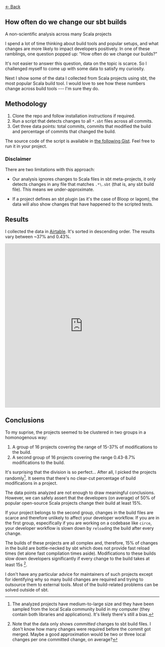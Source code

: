 <!--*-markdown-*-->
<html xmlns="http://www.w3.org/1999/xhtml">
<head>
<meta http-equiv="Content-Type" content="text/html; charset=UTF-8">
<meta http-equiv="X-UA-Compatible" content="IE=edge,chrome=1">
<meta name="author" content="Jorge Vicente Cantero">

<!-- Change this whenever a new blog post is done -->
<meta property="og:title" content="How often do we change our sbt builds?" />
<meta property="og:description" content="A non-scientific analysis across many Scala projects" />
<meta property="og:type" content="article" />
<meta property="og:url" content="https://jvican.github.io/" />

<meta name="twitter:card" content="summary"/>
<meta name="twitter:title" content="jvican"/>
<meta name="twitter:description" content=""/>
<meta name="twitter:site" content="@https://www.twitter.com/jvican"/>

<link rel="stylesheet" href="../css/monosocialiconsfont.css">
<link rel="shortcut icon" href="../images/favicon.ico">
<link rel="stylesheet" type="text/css" media="all" href="../css/styles.css">
<link rel="stylesheet" type="text/css" media="all" href="../css/syntax-highlighting.css">
<link rel="stylesheet" type="text/css" media="all" href="../css/et-book.css">
<link href="//cloud.typenetwork.com/projects/3124/fontface.css/" rel="stylesheet" type="text/css">

<title>How often do we change our sbt builds?</title>
</head>
<body>
<div id="top-stripe"></div>
<div> <!-- required as a simple wrapper for position:absolute to work -->
<div class="home-arrow">
<a href="../index.html">
<span>←</span>
Back
</a>
</div>
</div>
<div id="content">
<div id="doc">
<div class="hanging-topic" hyphens="none">
<h2 class="topic">How often do we change our sbt builds</h3>
<p hyphens="none">A non-scientific analysis across many Scala projects</p>
</div>

<!-- This document is in Pandoc Markdown format.
     http://daringfireball.net/projects/markdown/
     $ pandoc value-type-hygiene.md -o value-type-hygiene.html
     H/T practicaltypography.com
 -->

I spend a lot of time thinking about build tools and popular setups, and what
changes are more likely to impact developers positively. In one of these
ramblings, one question popped up: "How often do we change our builds?"

It's not easier to answer this question, data on the topic is scarce. So I
challenged myself to come up with some data to satisfy my curiosity.

Next I show some of the data I collected from Scala projects using sbt, the
most popular Scala build tool. I would love to see how these numbers change
across build tools --- I'm sure they do.

## Methodology

1. Clone the repo and follow installation instructions if required.
2. Run a script that detects changes to all `*.sbt` files across all commits.
3. Get three data points: total commits, commits that modified the build and percentage of commits that changed the build.

The source code of the script is available in [the following
Gist](https://gist.github.com/jvican/b163ce76d8d6c3da4e6b8bc3036ca18e). Feel
free to run it in your project.

### Disclaimer

There are two limitations with this approach:

* Our analysis ignores changes to Scala files in sbt meta-projects, it only
detects changes in any file that matches `.*\.sbt` (that is, any sbt build
file). This means we under-approximate.

* If a project defines an sbt plugin (as it's the case of
Bloop or lagom), the data will also show changes that have happened to the
scripted tests.

## Results

I collected the data in [Airtable](https://airtable.com/). It's sorted in
descending order. The results vary between ~37% and 0.43%.

<iframe class="airtable-embed" src="https://airtable.com/embed/shrJ0COoCFGbxSLEL?backgroundColor=gray&layout=card&viewControls=on" frameborder="0" onmousewheel="" width="100%" height="533" style="background: transparent; border: 1px solid #ccc;"></iframe>

<br>

## Conclusions

To my suprise, the projects seemed to be clustered in two groups in a
homonogenous way:

1. A group of 16 projects covering the range of 15-37% of modifications to the build.
2. A second group of 16 projects covering the range 0.43-8.7% modifications to the build.

It's surprising that the division is so perfect... After all, I picked the
projects randomly[^p]. It seems that there's no clear-cut percentage of build
modifications in a project.

The data points analyzed are not enough to draw meaningful conclusions.
However, we can safely assert that the developers (on average) of 50% of
popular open-source Scala projects change their build at least 15%.

If your project belongs to the second group, changes in the build files are
scarce and therefore unlikely to affect your developer workflow. If you are
in the first group, especifically if you are working on a codebase like
`circe`, your developer workflow is slown down by `reload`ing the build after
every change.

The builds of these projects are all complex and, therefore, 15% of changes
in the build are bottle-necked by sbt which does not provide fast reload
times (let alone fast compilation times aside). Modifications to these builds
slow down developers significantly if every change to the build takes at
least 15s [^h].

I don't have any particular advice for maintainers of such projects except
for identifying why so many build changes are required and trying to
outsource them to external tools. Most of the build-related problems can be
solved outside of sbt.

[^h]: Note that the data only shows *committed* changes to sbt build files. I
don't know how many changes were required before the commit got merged. Maybe
a good approximation would be two or three local changes per one committed
change, on average?

[^p]: The analyzed projects have medium-to-large size and they have been sampled from the local Scala
community build in my computer (they contain both libraries and
applications). It's likely there's still a bias.
